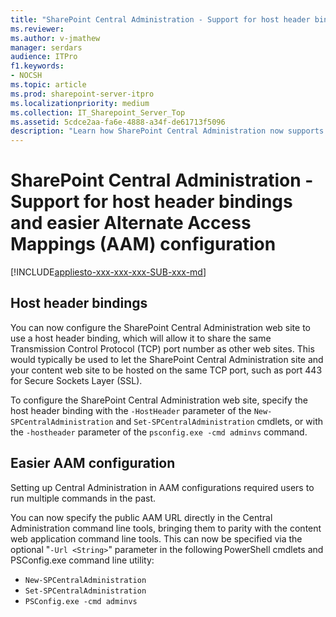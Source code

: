 ```yaml
---
title: "SharePoint Central Administration - Support for host header bindings and easier Alternate Access Mappings (AAM) configuration"
ms.reviewer: 
ms.author: v-jmathew
manager: serdars
audience: ITPro
f1.keywords:
- NOCSH
ms.topic: article
ms.prod: sharepoint-server-itpro
ms.localizationpriority: medium
ms.collection: IT_Sharepoint_Server_Top
ms.assetid: 5cdce2aa-fa6e-4888-a34f-de61713f5096
description: "Learn how SharePoint Central Administration now supports host header bindings and allows for easier Alternate Access Mappings (AAM) configuration."
---
```


# SharePoint Central Administration - Support for host header bindings and easier Alternate Access Mappings (AAM) configuration

[!INCLUDE[appliesto-xxx-xxx-xxx-SUB-xxx-md](../includes/appliesto-xxx-xxx-xxx-SUB-xxx-md.md)]

## Host header bindings

You can now configure the SharePoint Central Administration web site to use a host header binding, which will allow it to share the same Transmission Control Protocol (TCP) port number as other web sites. This would typically be used to let the SharePoint Central Administration site and your content web site to be hosted on the same TCP port, such as port 443 for Secure Sockets Layer (SSL).

To configure the SharePoint Central Administration web site, specify the host header binding with the `-HostHeader` parameter of the `New-SPCentralAdministration` and `Set-SPCentralAdministration` cmdlets, or with the `-hostheader` parameter of the `psconfig.exe -cmd adminvs` command.

## Easier AAM configuration

Setting up Central Administration in AAM configurations required users to run multiple commands in the past.

You can now specify the public AAM URL directly in the Central Administration command line tools, bringing them to parity with the content web application command line tools. This can now be specified via the optional "`-Url <String>`" parameter in the following PowerShell cmdlets and PSConfig.exe command line utility:

- `New-SPCentralAdministration`
- `Set-SPCentralAdministration`
- `PSConfig.exe -cmd adminvs`
